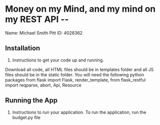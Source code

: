 # Money on my Mind, and my mind on my REST API -- <Replace with your name>

Name: Michael Smith
Pitt ID: 4028362

## Installation

1. Instructions to get your code up and running.

Download all code, all HTML files should be in templates folder and all JS files should be in the static folder.
You will need the following python packages from flask import Flask, render_template, from flask_restful import reqparse, abort, Api, Resource


## Running the App

1. Instructions to run your application.
To run the application, run the budget.py file

